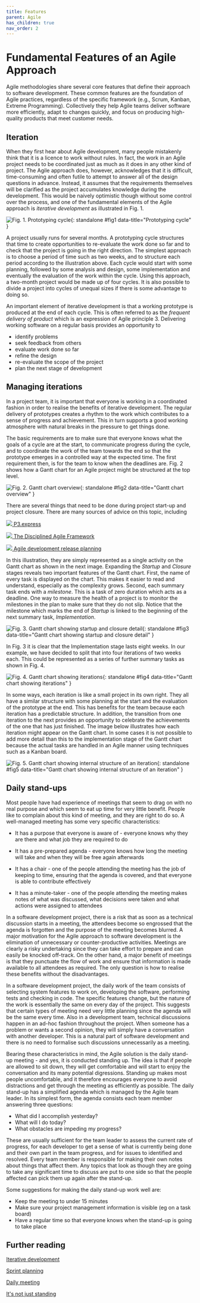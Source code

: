 ```yaml
---
title: Features
parent: Agile
has_children: true
nav_order: 2
---
```


# Fundamental Features of an Agile Approach

Agile methodologies share several core features that define their approach to software development. 
These common features are the foundation of Agile practices, regardless of the specific framework 
(e.g., Scrum, Kanban, Extreme Programming). Collectively they help Agile teams deliver software more 
efficiently, adapt to changes quickly, and focus on producing high-quality products that meet 
customer needs.

## Iteration

When they first hear about Agile development, many people mistakenly
think that it is a licence to work without rules. In fact, the work in
an Agile project needs to be coordinated just as much as it does in any
other kind of project. The Agile approach does, however, acknowledges
that it is difficult, time-consuming and often futile to attempt to
answer all of the design questions in advance. Instead, it assumes that
the requirements themselves will be clarified as the project accumulates
knowledge during the development. This would be naively optimistic
though without some control over the process, and one of the fundamental
elements of the Agile approach is *iterative development* as illustrated in
Fig. 1.

![Fig. 1. Prototyping cycle](images/agile_prototyping.png){: standalone #fig1 data-title="Prototyping cycle" }

A project usually runs for several months. A prototyping cycle
structures that time to create opportunities to re-evaluate the work
done so far and to check that the project is going in the right
direction. The simplest approach is to choose a period of time such as
two weeks, and to structure each period according to the illustration
above. Each cycle would start with some planning, followed by some
analysis and design, some implementation and eventually the evaluation
of the work within the cycle. Using this approach, a two-month project
would be made up of four cycles. It is also possible to divide a project
into cycles of unequal sizes if there is some advantage to doing so.
      
An important element of iterative development is that a working
prototype is produced at the end of each cycle. This is often referred
to as the *frequent delivery of product* which is an expression
of Agile principle 3. Delivering working software on a regular basis
provides an opportunity to 
    
* identify problems
* seek feedback from others
* evaluate work done so far
* refine the design
* re-evaluate the scope of the project
* plan the next stage of development
     
## Managing iterations

In a project team, it is important that everyone is working in a
coordinated fashion in order to realise the benefits of iterative
development. The regular delivery of prototypes creates a rhythm to the
work which contributes to a sense of progress and achievement. This in
turn supports a good working atmosphere with natural breaks in the
pressure to get things done.

The basic requirements are to make sure that everyone knows what the
goals of a cycle are at the start, to communicate progress during the
cycle, and to coordinate the work of the team towards the end so that
the prototype emerges in a controlled way at the expected time. The
first requirement then, is for the team to know when the deadlines are.
Fig. 2 shows how a Gantt chart for an Agile project might be
structured at the top level.

![Fig. 2. Gantt chart overview](images/gantt_1.png){: standalone #fig2 data-title="Gantt chart overview" }
      
There are several things that need to be done during project start-up
and project closure. There are many sources of advice on this topic,
including 
    
[![](common_img/material/web.svg#icon-indented) P3.express](http://p3.express/a00)

[![](common_img/material/web.svg#icon-indented) The Disciplined Agile Framework](http://www.disciplinedagiledelivery.com/tag/project-initiation)

[![](images/versionone-logo.png#icon-indented) Agile development release planning](https://www.versionone.com/agile-101/agile-management-practices/agile-development-release-planning)
    
In this illustration, they are simply represented as a single activity
on the Gantt chart as shown in the next image. Expanding the *Startup*
and *Closure* stages reveals two important features of the Gantt
chart. First, the name of every task is displayed on the chart. This
makes it easier to read and understand, especially as the complexity
grows. Second, each summary task ends with a *milestone*. This is
a task of zero duration which acts as a deadline. One way to measure the
health of a project is to monitor the milestones in the plan to make
sure that they do not slip. Notice that the milestone which marks the
end of *Startup* is linked to the beginning of the next summary
task, *Implementation*.
      
![Fig. 3. Gantt chart showing startup and closure detail](images/gantt_2.png){: standalone #fig3 data-title="Gantt chart showing startup and closure detail" }
      
In Fig. 3 it is clear that the Implementation stage lasts
eight weeks. In our example, we have decided to split that into four
iterations of two weeks each. This could be represented as a series of
further summary tasks as shown in Fig. 4.
      
![Fig. 4. Gantt chart showing iterations](images/gantt_3.png){: standalone #fig4 data-title="Gantt chart showing iterations" }
      
In some ways, each iteration is like a small project in its own right.
They all have a similar structure with some planning at the start and
the evaluation of the prototype at the end. This has benefits for the
team because each iteration has a predictable structure. In addition,
the transition from one iteration to the next provides an opportunity to
celebrate the achievements of the one that has just finished. The image
below illustrates how each iteration might appear on the Gantt chart. In
some cases it is not possible to add more detail than this to the
implementation stage of the Gantt chart because the actual tasks are
handled in an Agile manner using techniques such as a Kanban board.

![Fig. 5. Gantt chart showing internal structure of an iteration](images/gantt_4.png){: standalone #fig5 data-title="Gantt chart showing internal structure of an iteration" }

## Daily stand-ups

Most people have had experience of meetings that seem to drag on with
no real purpose and which seem to eat up time for very little benefit.
People like to complain about this kind of meeting, and they are right
to do so. A well-managed meeting has some very specific characteristics:

* It has a purpose that everyone is aware of - everyone knows why they
are there and what job they are required to do

* It has a pre-prepared agenda - everyone knows how long the meeting
will take and when they will be free again afterwards

* It has a chair - one of the people attending the meeting has the job
of keeping to time, ensuring that the agenda is covered, and that
everyone is able to contribute effectively

* It has a minute-taker - one of the people attending the meeting
makes notes of what was discussed, what decisions were taken and what
actions were assigned to attendees

In a software development project, there is a risk that as soon as a
technical discussion starts in a meeting, the attendees become so
engrossed that the agenda is forgotten and the purpose of the meeting
becomes blurred. A major motivation for the Agile approach to software
development is the elimination of unnecessary or counter-productive
activities. Meetings are clearly a risky undertaking since they can take
effort to prepare and can easily be knocked off-track. On the other
hand, a major benefit of meetings is that they punctuate the flow of
work and ensure that information is made available to all attendees as
required. The only question is how to realise these benefits without the
disadvantages.

In a software development project, the daily work of the team consists
of selecting system features to work on, developing the software,
performing tests and checking in code. The specific features change, but
the nature of the work is essentially the same on every day of the
project. This suggests that certain types of meeting need very little
planning since the agenda will be the same every time. Also in a
development team, technical discussions happen in an ad-hoc fashion
throughout the project. When someone has a problem or wants a second
opinion, they will simply have a conversation with another developer.
This is a natural part of software development and there is no need to
formalise such discussions unnecessarily as a meeting. 

Bearing these characteristics in mind, the Agile solution is the daily
stand-up meeting - and yes, it is conducted standing up. The idea is
that if people are allowed to sit down, they will get comfortable and
will start to enjoy the conversation and its many potential digressions.
Standing up makes most people uncomfortable, and it therefore encourages
everyone to avoid distractions and get through the meeting as
efficiently as possible. The daily stand-up has a simplified agenda
which is managed by the Agile team leader. In its simplest form, the
agenda consists each team member answering three questions:

* What did I accomplish yesterday?
* What will I do today?
* What obstacles are impeding my progress?

These are usually sufficient for the team leader to assess the current
rate of progress, for each developer to get a sense of what is currently
being done and their own part in the team progress, and for issues to
identified and resolved. Every team member is responsible for making
their own notes about things that affect them. Any topics that look as
though they are going to take any significant time to discuss are put to
one side so that the people affected can pick them up again after the
stand-up.

Some suggestions for making the daily stand-up work well are:

* Keep the meeting to under 15 minutes
* Make sure your project management information is visible (eg on a task board)
* Have a regular time so that everyone knows when the stand-up is going to take place

## Further reading

[Iterative development](https://www.agilebusiness.org/content/iterative-development)
           
[Sprint planning](https://www.collab.net/services/training/agile_e-learning)

[Daily meeting](https://www.agilealliance.org/glossary/daily-meeting)

[It's not just standing](https://martinfowler.com/articles/itsNotJustStandingUp.html)
      
              
